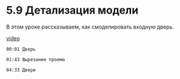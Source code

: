 # 5.9 Детализация модели

В этом уроке рассказываем, как смоделировать входную дверь.

[video](https://player.softculture.cc/embed/online/RHN/RHN_72.15.06_L5-9_Glass_Door)

``` chapters
00:01 Дверь

01:43 Вырезание проема 

04:33 Двери
```